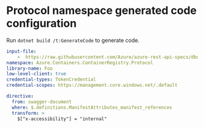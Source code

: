 ﻿# Protocol namespace generated code configuration

Run `dotnet build /t:GenerateCode` to generate code.

``` yaml
input-file:
    -  https://raw.githubusercontent.com/Azure/azure-rest-api-specs/dbd1dccfe2802010a0abc76e250ccbd55f4f2837/specification/containerregistry/data-plane/Azure.ContainerRegistry/preview/2019-08-15/containerregistry.json
namespace: Azure.Containers.ContainerRegistry.Protocol
library-name: Foo
low-level-client: true
credential-types: TokenCredential
credential-scopes: https://management.core.windows.net/.default
```

``` yaml
directive:
  from: swagger-document
  where: $.definitions.ManifestAttributes_manifest_references
  transform: >
    $["x-accessibility"] = "internal"
```
